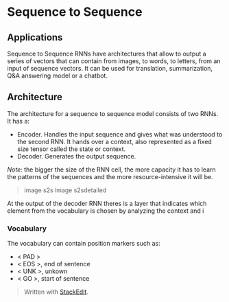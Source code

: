 # Sequence to Sequence


## Applications

Sequence to Sequence RNNs have architectures that allow to output a series of vectors that can contain from images, to words, to letters, from an input of sequence vectors.
It can be used for translation, summarization, Q&A answering model or a chatbot. 


## Architecture

The architecture for a sequence to sequence model consists of two RNNs. It has a:
- Encoder. Handles the input sequence and gives what was understood to the second RNN. It hands over a context, also represented as a fixed size tensor called the state or context.
- Decoder. Generates the output sequence.

*Note:* the bigger the size of the RNN cell, the more capacity it has to learn the patterns of the sequences and the more resource-intensive it will be.

> image s2s
> image s2sdetailed

At the output of the decoder RNN theres is a layer that indicates which element from the vocabulary is chosen by analyzing the context and i

### Vocabulary

The vocabulary can contain position markers such as: 
- < PAD > 
- < EOS >, end of sentence
- < UNK >, unkown
- < GO >, start of sentence

> Written with [StackEdit](https://stackedit.io/).
<!--stackedit_data:
eyJoaXN0b3J5IjpbLTExMzIwOTY4NTgsMTQxOTY2MjY1Ml19
-->